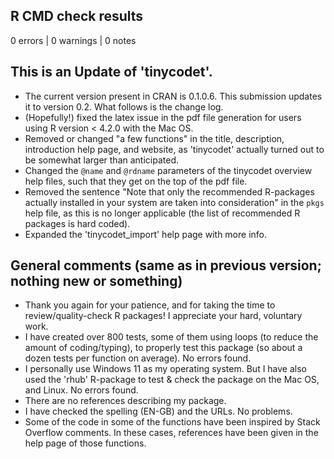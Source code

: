 ## R CMD check results

0 errors | 0 warnings | 0 notes

## This is an Update of 'tinycodet'.
* The current version present in CRAN is 0.1.0.6. This submission updates it to version 0.2. What follows is the change log.
* (Hopefully!) fixed the latex issue in the pdf file generation for users using R version < 4.2.0 with the Mac OS.
* Removed or changed "a few functions" in the title, description, introduction help page, and website, as 'tinycodet' actually turned out to be somewhat larger than anticipated.
* Changed the `@name` and `@rdname` parameters of the tinycodet overview help files, such that they get on the top of the pdf file.
* Removed the sentence "Note that only the recommended R-packages actually installed in your system are taken into consideration" in the `pkgs` help file, as this is no longer applicable (the list of recommended R packages is hard coded).
* Expanded the 'tinycodet_import' help page with more info.

## General comments (same as in previous version; nothing new or something)
* Thank you again for your patience, and for taking the time to review/quality-check R packages! I appreciate your hard, voluntary work.
* I have created over 800 tests, some of them using loops (to reduce the amount of coding/typing), to properly test this package (so about a dozen tests per function on average). No errors found.
* I personally use Windows 11 as my operating system. But I have also used the 'rhub' R-package to test & check the package on the Mac OS, and Linux. No errors found.
* There are no references describing my package.
* I have checked the spelling (EN-GB) and the URLs. No problems.
* Some of the code in some of the functions have been inspired by Stack Overflow comments. In these cases, references have been given in the help page of those functions.
